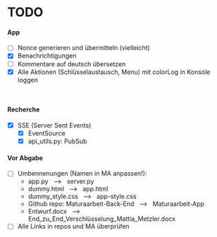 # TODO
#### App
- [ ] Nonce generieren und übermitteln (vielleicht)
- [x] Benachrichtigungen
- [ ] Kommentare auf deutsch übersetzen
- [x] Alle Aktionen (Schlüsselaustausch, Menu) mit colorLog in Konsole loggen

<br>

#### Recherche
- [x] SSE (Server Sent Events)
    - [x] EventSource
    - [x] api_utils.py: PubSub

#### Vor Abgabe
- [ ] Umbennenungen (Namen in MA anpassen!):
    - app.py &nbsp; --> &nbsp; server.py
    - dummy.html &nbsp; --> &nbsp; app.html
    - dummy_style.css &nbsp; --> &nbsp; app-style.css
    - Github repo: Maturaarbeit-Back-End &nbsp; --> &nbsp; Maturaarbeit-App
    - Entwurf.docx &nbsp; --> &nbsp; End_zu_End_Verschlüsselung_Mattia_Metzler.docx
- [ ] Alle Links in repos und MA überprüfen